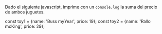 Dado el siguiente javascript, imprime con un ``console.log`` la suma del precio de ambos juguetes.

const toy1 = {name: 'Buss myYear', price: 19};
const toy2 = {name: 'Rallo mcKing', price: 29};